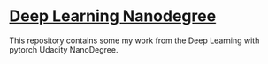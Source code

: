 # [Deep Learning Nanodegree](https://www.udacity.com/school-of-data-science) &nbsp;

This repository contains some my work from the Deep Learning with pytorch Udacity NanoDegree.
